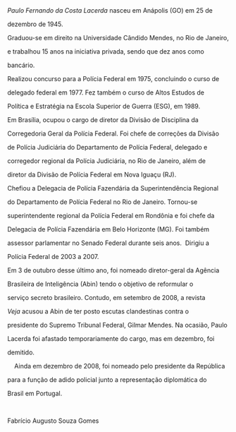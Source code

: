 

 



*Paulo Fernando da Costa Lacerda* nasceu em Anápolis (GO) em 25 de

dezembro de 1945.



Graduou-se em direito na Universidade Cândido Mendes, no Rio de Janeiro,

e trabalhou 15 anos na iniciativa privada, sendo que dez anos como

bancário.



Realizou concurso para a Polícia Federal em 1975, concluindo o curso de

delegado federal em 1977. Fez também o curso de Altos Estudos de

Política e Estratégia na Escola Superior de Guerra (ESG), em 1989.



Em Brasília, ocupou o cargo de diretor da Divisão de Disciplina da

Corregedoria Geral da Polícia Federal. Foi chefe de correções da Divisão

de Polícia Judiciária do Departamento de Polícia Federal, delegado e

corregedor regional da Polícia Judiciária, no Rio de Janeiro, além de

diretor da Divisão de Polícia Federal em Nova Iguaçu (RJ).



Chefiou a Delegacia de Polícia Fazendária da Superintendência Regional

do Departamento de Polícia Federal no Rio de Janeiro. Tornou-se

superintendente regional da Polícia Federal em Rondônia e foi chefe da

Delegacia de Polícia Fazendária em Belo Horizonte (MG). Foi também

assessor parlamentar no Senado Federal durante seis anos.  Dirigiu a

Polícia Federal de 2003 a 2007.



Em 3 de outubro desse último ano, foi nomeado diretor-geral da Agência

Brasileira de Inteligência (Abin) tendo o objetivo de reformular o

serviço secreto brasileiro. Contudo, em setembro de 2008, a revista

*Veja* acusou a Abin de ter posto escutas clandestinas contra o

presidente do Supremo Tribunal Federal, Gilmar Mendes. Na ocasião, Paulo

Lacerda foi afastado temporariamente do cargo, mas em dezembro, foi

demitido.  



    Ainda em dezembro de 2008, foi nomeado pelo presidente da República

para a função de adido policial junto a representação diplomática do

Brasil em Portugal.



 



Fabrício Augusto Souza Gomes



 



